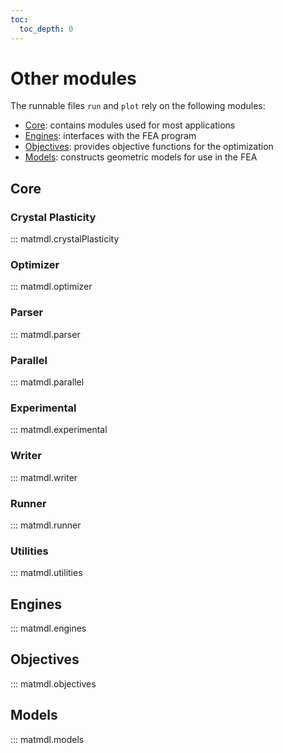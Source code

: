 ```yaml
---
toc:
  toc_depth: 0
---
```


# Other modules

The runnable files `run` and `plot` rely on the following modules:

- [Core](#core): contains modules used for most applications
- [Engines](#engines): interfaces with the FEA program
- [Objectives](#objectives): provides objective functions for the optimization
- [Models](#models): constructs geometric models for use in the FEA

## Core

### Crystal Plasticity
::: matmdl.crystalPlasticity

### Optimizer
::: matmdl.optimizer

### Parser
::: matmdl.parser

### Parallel
::: matmdl.parallel

### Experimental
::: matmdl.experimental

### Writer
::: matmdl.writer

### Runner
::: matmdl.runner

### Utilities
::: matmdl.utilities

## Engines

::: matmdl.engines

## Objectives
::: matmdl.objectives

## Models

::: matmdl.models